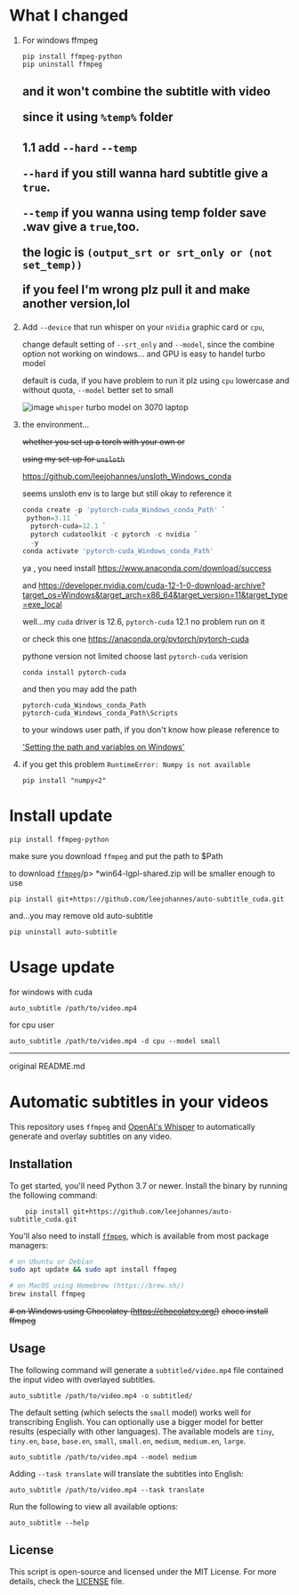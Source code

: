 # What I changed
1. For windows  ffmpeg
   ```
   pip install ffmpeg-python
   pip uninstall ffmpeg
   ```
   and it won't combine the subtitle with video <p/>
   since it using `%temp%` folder
   ---
   1.1 add `--hard` `--temp`<p/>
   `--hard` if you still wanna hard subtitle give a `true`.<p/>
   `--temp` if you wanna using temp folder save .wav give a `true`,too.<p/>
   the logic is `(output_srt or srt_only or (not set_temp))`<p/>
   if you feel I'm wrong plz pull it and make another version,lol<p/>
   ---

2. Add `--device` that run whisper on your `nVidia` graphic card or `cpu`,</p>
   change default setting of `--srt_only` and `--model`, since the combine option not working on windows... and GPU is easy to handel turbo model </p>
   default is cuda, if you have problem to run it plz using `cpu` lowercase and without quota, `--model` better set to small</p>
   ![image](https://github.com/user-attachments/assets/956437b6-08b3-4a28-810c-e75c46a7390f)
   `whisper` turbo model on 3070 laptop


3. the environment...</p>
   ~~whether you set up a torch with your own or~~</p>
   ~~using my set-up for `unsloth`~~</p>
   https://github.com/leejohannes/unsloth_Windows_conda </p>
   seems unsloth env is to large but still okay to reference it</p>
   ```powershell
   conda create -p 'pytorch-cuda_Windows_conda_Path' `
    python=3.11 `
     pytorch-cuda=12.1 `
     pytorch cudatoolkit -c pytorch -c nvidia `
     -y
   conda activate 'pytorch-cuda_Windows_conda_Path'
   ```
   ya , you need install https://www.anaconda.com/download/success <p/>
   and https://developer.nvidia.com/cuda-12-1-0-download-archive?target_os=Windows&target_arch=x86_64&target_version=11&target_type=exe_local </p>
   well...my `cuda` driver is 12.6, `pytorch-cuda` 12.1 no problem run on it <p/>
   or check this one https://anaconda.org/pytorch/pytorch-cuda <p/>
   pythone version not limited choose last `pytorch-cuda` verision
   ```
   conda install pytorch-cuda
   ```
   
   and then you may add the path </p>
   ```
   pytorch-cuda_Windows_conda_Path
   pytorch-cuda_Windows_conda_Path\Scripts
   ```
   to your windows user path, if you don't know how please reference to </p>
   ['Setting the path and variables on Windows'](https://www.google.com/search?q=Setting+the+path+and+variables+on+Windows)

5. if you get this problem `RuntimeError: Numpy is not available`
   ```
   pip install "numpy<2"
   ```

# Install update
```
pip install ffmpeg-python
```
make sure you download `ffmpeg` and put the path to $Path </p>
to download [`ffmpeg`](https://github.com/BtbN/FFmpeg-Builds/releases)/p>
*win64-lgpl-shared.zip will be smaller enough to use

```
pip install git+https://github.com/leejohannes/auto-subtitle_cuda.git
```
and...you may remove old auto-subtitle
```
pip uninstall auto-subtitle
```

# Usage update
for windows with cuda
```
auto_subtitle /path/to/video.mp4
```
for cpu user
```
auto_subtitle /path/to/video.mp4 -d cpu --model small
```

---
original README.md

# Automatic subtitles in your videos

This repository uses `ffmpeg` and [OpenAI's Whisper](https://openai.com/blog/whisper) to automatically generate and overlay subtitles on any video.

## Installation

To get started, you'll need Python 3.7 or newer. Install the binary by running the following command:
```
    pip install git+https://github.com/leejohannes/auto-subtitle_cuda.git
```
You'll also need to install [`ffmpeg`](https://ffmpeg.org/), which is available from most package managers:

```bash
# on Ubuntu or Debian
sudo apt update && sudo apt install ffmpeg

# on MacOS using Homebrew (https://brew.sh/)
brew install ffmpeg
```
~~# on Windows using Chocolatey (https://chocolatey.org/)~~
~~choco install ffmpeg~~


## Usage

The following command will generate a `subtitled/video.mp4` file contained the input video with overlayed subtitles.

    auto_subtitle /path/to/video.mp4 -o subtitled/

The default setting (which selects the `small` model) works well for transcribing English. You can optionally use a bigger model for better results (especially with other languages). The available models are `tiny`, `tiny.en`, `base`, `base.en`, `small`, `small.en`, `medium`, `medium.en`, `large`.

    auto_subtitle /path/to/video.mp4 --model medium

Adding `--task translate` will translate the subtitles into English:

    auto_subtitle /path/to/video.mp4 --task translate

Run the following to view all available options:

    auto_subtitle --help

## License

This script is open-source and licensed under the MIT License. For more details, check the [LICENSE](LICENSE) file.
